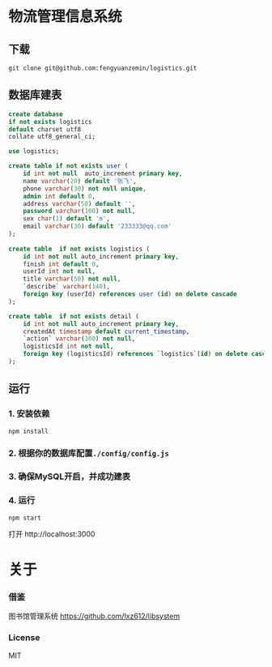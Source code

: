 # 物流管理信息系统

## 下载

```shell
git clone git@github.com:fengyuanzemin/logistics.git
```

## 数据库建表

```sql
create database 
if not exists logistics
default charset utf8 
collate utf8_general_ci;

use logistics;

create table if not exists user (
	id int not null  auto_increment primary key,
	name varchar(20) default '张飞',
	phone varchar(30) not null unique,
	admin int default 0,
	address varchar(50) default '',
	password varchar(100) not null,
	sex char(1) default 'm',
	email varchar(30) default '233333@qq.com'
);
	
create table  if not exists logistics (
	id int not null auto_increment primary key,
	finish int default 0,
	userId int not null,
	title varchar(50) not null,
	`describe` varchar(140),
	foreign key (userId) references user (id) on delete cascade
);

create table  if not exists detail (
	id int not null auto_increment primary key,
	createdAt timestamp default current_timestamp,
	`action` varchar(100) not null,
	logisticsId int not null,
	foreign key (logisticsId) references `logistics`(id) on delete cascade
);
```

## 运行

### 1. 安装依赖

    npm install
    
### 2. 根据你的数据库配置`./config/config.js`

### 3. 确保MySQL开启，并成功建表

### 4. 运行
    npm start

打开 http://localhost:3000

# 关于

### 借鉴
图书馆管理系统 https://github.com/lxz612/libsystem

### License
  MIT